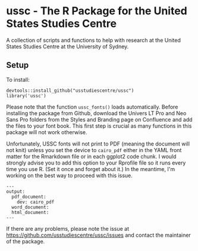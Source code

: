 # ussc - The R Package for the United States Studies Centre
A collection of scripts and functions to help with research at the
United States Studies Centre at the University of Sydney.

## Setup
To install:

```{r}
devtools::install_github("usstudiescentre/ussc")
library('ussc')
```
Please note that the function `ussc_fonts()` loads automatically. Before installing the package from Github, download the Univers LT Pro and Neo Sans Pro folders from the Styles and Branding page on Confluence and add the files to your font book. This first step is crucial as many functions in this package will not work otherwise. 

Unfortunately, USSC fonts will not print to PDF (meaning the document will not knit) unless you set the device to `cairo_pdf` either in the YAML front matter for the Rmarkdown file or in each ggplot2 code chunk. I would strongly advise you to add this option to your Rprofile file so it runs every time you use R. (Set it once and forget about it.) In the meantime, I'm working on the best way to proceed with this issue.

```
---
output:
  pdf_document:
    dev: cairo_pdf
  word_document: 
  html_document: 
---
```

If there are any problems, please note the issue at https://github.com/usstudiescentre/ussc/issues and contact the maintainer of the package.
